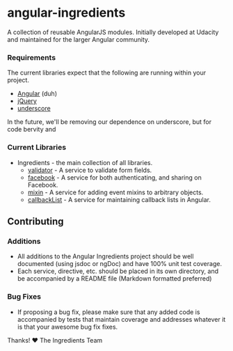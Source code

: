 angular-ingredients
===================

A collection of reusable AngularJS modules. Initially developed at Udacity and maintained for the larger Angular community.

### Requirements
The current libraries expect that the following are running within your project.
- [Angular](http://angularjs.org/) (duh)
- [jQuery](http://jquery.com/)
- [underscore](http://underscorejs.org/)

In the future, we'll be removing our dependence on underscore, but for code bervity and

### Current Libraries
- Ingredients - the main collection of all libraries.
	- [validator](src/services/validator) - A service to validate form fields.
	- [facebook](src/services/facebook) - A service for both authenticating, and sharing on
		Facebook.
	- [mixin](src/services/mixin) - A service for adding event mixins to arbitrary objects.
	- [callbackList](src/services/mixin) - A service for maintaining callback lists in Angular.


## Contributing

### Additions

* All additions to the Angular Ingredients project should be well documented (using jsdoc or ngDoc) and have 100% unit test coverage.
* Each service, directive, etc. should be placed in its own directory, and be accompanied by a README file (Markdown formatted preferred)


### Bug Fixes

* If proposing a bug fix, please make sure that any added code is accompanied by tests that maintain coverage and addresses whatever it is that your awesome bug fix fixes.

Thanks!
:heart: The Ingredients Team